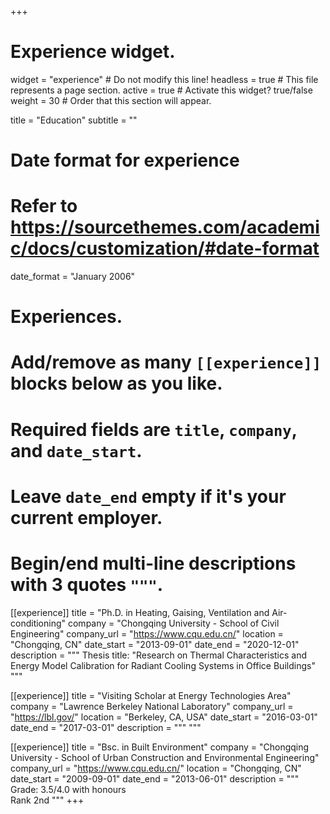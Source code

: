 +++
# Experience widget.
widget = "experience"  # Do not modify this line!
headless = true  # This file represents a page section.
active = true # Activate this widget? true/false
weight = 30  # Order that this section will appear.

title = "Education"
subtitle = ""

# Date format for experience
#   Refer to https://sourcethemes.com/academic/docs/customization/#date-format
date_format = "January 2006"

# Experiences.
#   Add/remove as many `[[experience]]` blocks below as you like.
#   Required fields are `title`, `company`, and `date_start`.
#   Leave `date_end` empty if it's your current employer.
#   Begin/end multi-line descriptions with 3 quotes `"""`.
[[experience]]
  title = "Ph.D. in Heating, Gaising, Ventilation and Air-conditioning"
  company = "Chongqing University - School of Civil Engineering"
  company_url = "https://www.cqu.edu.cn/"
  location = "Chongqing, CN"
  date_start = "2013-09-01"
  date_end = "2020-12-01"
  description = """
  Thesis title: "Research on Thermal Characteristics and Energy Model Calibration for Radiant Cooling Systems in Office Buildings"
  """

[[experience]]
  title = "Visiting Scholar at Energy Technologies Area"
  company = "Lawrence Berkeley National Laboratory"
  company_url = "https://lbl.gov/"
  location = "Berkeley, CA, USA"
  date_start = "2016-03-01"
  date_end = "2017-03-01"
  description = """
  """

[[experience]]
  title = "Bsc. in Built Environment"
  company = "Chongqing University - School of Urban Construction and Environmental Engineering"
  company_url = "https://www.cqu.edu.cn/"
  location = "Chongqing, CN"
  date_start = "2009-09-01"
  date_end = "2013-06-01"
  description = """
  Grade: 3.5/4.0 with honours</br>
  Rank 2nd
  """
+++
